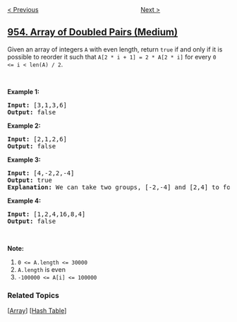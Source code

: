 <!--|This file generated by command(leetcode description); DO NOT EDIT.    |-->
<!--+----------------------------------------------------------------------+-->
<!--|@author    openset <openset.wang@gmail.com>                           |-->
<!--|@link      https://github.com/openset                                 |-->
<!--|@home      https://github.com/openset/leetcode                        |-->
<!--+----------------------------------------------------------------------+-->

[< Previous](../verifying-an-alien-dictionary "Verifying an Alien Dictionary")
　　　　　　　　　　　　　　　　
[Next >](../delete-columns-to-make-sorted-ii "Delete Columns to Make Sorted II")

## [954. Array of Doubled Pairs (Medium)](https://leetcode.com/problems/array-of-doubled-pairs "二倍数对数组")

<p>Given an array of integers <code>A</code>&nbsp;with even length, return <code>true</code> if and only if it is possible to reorder it such that <code>A[2 * i + 1] = 2 * A[2 * i]</code> for every <code>0 &lt;=&nbsp;i &lt; len(A) / 2</code>.</p>

<p>&nbsp;</p>

<div>
<div>
<div>
<ol>
</ol>
</div>
</div>
</div>

<div>
<p><strong>Example 1:</strong></p>

<pre>
<strong>Input: </strong><span id="example-input-1-1">[3,1,3,6]</span>
<strong>Output: </strong><span id="example-output-1">false</span>
</pre>

<div>
<p><strong>Example 2:</strong></p>

<pre>
<strong>Input: </strong><span id="example-input-2-1">[2,1,2,6]</span>
<strong>Output: </strong><span id="example-output-2">false</span>
</pre>

<div>
<p><strong>Example 3:</strong></p>

<pre>
<strong>Input: </strong><span id="example-input-3-1">[4,-2,2,-4]</span>
<strong>Output: </strong><span id="example-output-3">true</span>
<strong>Explanation: </strong><span id="example-output-3">We can take two groups, [-2,-4] and [2,4] to form [-2,-4,2,4] or [2,4,-2,-4].</span>
</pre>

<div>
<p><strong>Example 4:</strong></p>

<pre>
<strong>Input: </strong><span id="example-input-4-1">[1,2,4,16,8,4]</span>
<strong>Output: </strong><span id="example-output-4">false</span>
</pre>

<p>&nbsp;</p>

<p><strong>Note:</strong></p>

<ol>
	<li><code>0 &lt;= A.length &lt;= 30000</code></li>
	<li><code>A.length</code> is even</li>
	<li><code>-100000 &lt;= A[i] &lt;= 100000</code></li>
</ol>
</div>
</div>
</div>
</div>

### Related Topics
  [[Array](../../tag/array/README.md)]
  [[Hash Table](../../tag/hash-table/README.md)]
